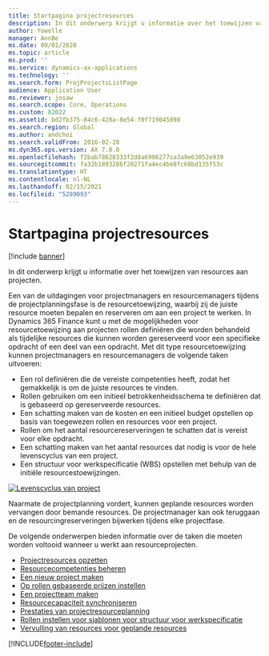 ```yaml
---
title: Startpagina projectresources
description: In dit onderwerp krijgt u informatie over het toewijzen van resources aan projecten.
author: Yowelle
manager: AnnBe
ms.date: 09/01/2020
ms.topic: article
ms.prod: ''
ms.service: dynamics-ax-applications
ms.technology: ''
ms.search.form: ProjProjectsListPage
audience: Application User
ms.reviewer: josaw
ms.search.scope: Core, Operations
ms.custom: 82022
ms.assetid: bd2fb375-84c6-428a-8e54-f0f719045898
ms.search.region: Global
ms.author: andchoi
ms.search.validFrom: 2016-02-28
ms.dyn365.ops.version: AX 7.0.0
ms.openlocfilehash: f2bab78628333f2d8a6996277ca3a9e63052e939
ms.sourcegitcommit: fa32b1893286f20271fa4ec4be8fc68bd135f53c
ms.translationtype: HT
ms.contentlocale: nl-NL
ms.lasthandoff: 02/15/2021
ms.locfileid: "5289093"
---
```

# <a name="project-resourcing-home-page"></a>Startpagina projectresources

[!include [banner](../includes/banner.md)]

In dit onderwerp krijgt u informatie over het toewijzen van resources aan projecten.

Een van de uitdagingen voor projectmanagers en resourcemanagers tijdens de projectplanningsfase is de resourcetoewijzing, waarbij zij de juiste resource moeten bepalen en reserveren om aan een project te werken. In Dynamics 365 Finance kunt u met de mogelijkheden voor resourcetoewijzing aan projecten rollen definiëren die worden behandeld als tijdelijke resources die kunnen worden gereserveerd voor een specifieke opdracht of een deel van een opdracht. Met dit type resourcetoewijzing kunnen projectmanagers en resourcemanagers de volgende taken uitvoeren:

- Een rol definiëren die de vereiste competenties heeft, zodat het gemakkelijk is om de juiste resources te vinden.
- Rollen gebruiken om een initieel betrokkenheidsschema te definiëren dat is gebaseerd op gereserveerde resources.
- Een schatting maken van de kosten en een initieel budget opstellen op basis van toegewezen rollen en resources voor een project.
- Rollen om het aantal resourcereserveringen te schatten dat is vereist voor elke opdracht.
- Een schatting maken van het aantal resources dat nodig is voor de hele levenscyclus van een project.
- Een structuur voor werkspecificatie (WBS) opstellen met behulp van de initiële resourcestoewijzingen.

[![Levenscyclus van project](./media/projectresourcing02-1024x812.jpg)](./media/projectresourcing02.jpg)

Naarmate de projectplanning vordert, kunnen geplande resources worden vervangen door bemande resources. De projectmanager kan ook teruggaan en de resourcingreserveringen bijwerken tijdens elke projectfase.

De volgende onderwerpen bieden informatie over de taken die moeten worden voltooid wanneer u werkt aan resourceprojecten.

- [Projectresources opzetten](set-up-project-resources.md)
- [Resourcecompetenties beheren](manage-resource-competencies.md)
- [Een nieuw project maken](create-new-project.md)
- [Op rollen gebaseerde prijzen instellen](set-up-role-based-pricing.md)
- [Een projectteam maken](create-project-team.md)
- [Resourcecapaciteit synchroniseren](synchronize-resource-capacity.md)
- [Prestaties van projectresourceplanning](project-scheduling-performance.md)
- [Rollen instellen voor sjablonen voor structuur voor werkspecificatie](set-up-roles-wbs-template.md)
- [Vervulling van resources voor geplande resources](resource-fulfillment-planned-resources.md)


[!INCLUDE[footer-include](../includes/footer-banner.md)]